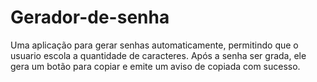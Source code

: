 # Gerador-de-senha 
Uma aplicação para gerar senhas automaticamente, permitindo que o usuario escola a quantidade de caracteres.
Após a senha ser grada, ele gera um botão para copiar e emite um aviso de copiada com sucesso. 
